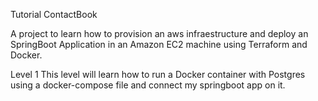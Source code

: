 Tutorial ContactBook

A project to learn how to provision an aws infraestructure and deploy an SpringBoot
Application in an Amazon EC2 machine using Terraform and Docker.

Level 1
This level will learn how to run a Docker container with Postgres using a docker-compose
file and connect my springboot app on it. 
